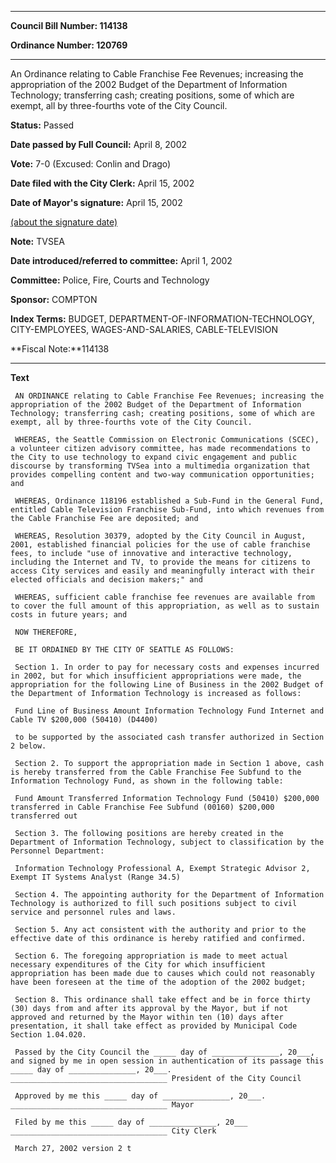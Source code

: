 

********

**Council Bill Number: 114138**
   
**Ordinance Number: 120769**
********

 An Ordinance relating to Cable Franchise Fee Revenues; increasing the appropriation of the 2002 Budget of the Department of Information Technology; transferring cash; creating positions, some of which are exempt, all by three-fourths vote of the City Council.

**Status:** Passed
   
**Date passed by Full Council:** April 8, 2002
   
**Vote:** 7-0 (Excused: Conlin and Drago)
   
**Date filed with the City Clerk:** April 15, 2002
   
**Date of Mayor's signature:** April 15, 2002
   
[(about the signature date)](/~public/approvaldate.htm)
   
   
**Note:** TVSEA

   
**Date introduced/referred to committee:** April 1, 2002
   
**Committee:** Police, Fire, Courts and Technology
   
**Sponsor:** COMPTON
   
   
**Index Terms:** BUDGET, DEPARTMENT-OF-INFORMATION-TECHNOLOGY, CITY-EMPLOYEES, WAGES-AND-SALARIES, CABLE-TELEVISION

**Fiscal Note:**114138

********

**Text**
   
```
 AN ORDINANCE relating to Cable Franchise Fee Revenues; increasing the appropriation of the 2002 Budget of the Department of Information Technology; transferring cash; creating positions, some of which are exempt, all by three-fourths vote of the City Council.

 WHEREAS, the Seattle Commission on Electronic Communications (SCEC), a volunteer citizen advisory committee, has made recommendations to the City to use technology to expand civic engagement and public discourse by transforming TVSea into a multimedia organization that provides compelling content and two-way communication opportunities; and

 WHEREAS, Ordinance 118196 established a Sub-Fund in the General Fund, entitled Cable Television Franchise Sub-Fund, into which revenues from the Cable Franchise Fee are deposited; and

 WHEREAS, Resolution 30379, adopted by the City Council in August, 2001, established financial policies for the use of cable franchise fees, to include "use of innovative and interactive technology, including the Internet and TV, to provide the means for citizens to access City services and easily and meaningfully interact with their elected officials and decision makers;" and

 WHEREAS, sufficient cable franchise fee revenues are available from to cover the full amount of this appropriation, as well as to sustain costs in future years; and

 NOW THEREFORE,

 BE IT ORDAINED BY THE CITY OF SEATTLE AS FOLLOWS:

 Section 1. In order to pay for necessary costs and expenses incurred in 2002, but for which insufficient appropriations were made, the appropriation for the following Line of Business in the 2002 Budget of the Department of Information Technology is increased as follows:

 Fund Line of Business Amount Information Technology Fund Internet and Cable TV $200,000 (50410) (D4400)

 to be supported by the associated cash transfer authorized in Section 2 below.

 Section 2. To support the appropriation made in Section 1 above, cash is hereby transferred from the Cable Franchise Fee Subfund to the Information Technology Fund, as shown in the following table:

 Fund Amount Transferred Information Technology Fund (50410) $200,000 transferred in Cable Franchise Fee Subfund (00160) $200,000 transferred out

 Section 3. The following positions are hereby created in the Department of Information Technology, subject to classification by the Personnel Department:

 Information Technology Professional A, Exempt Strategic Advisor 2, Exempt IT Systems Analyst (Range 34.5)

 Section 4. The appointing authority for the Department of Information Technology is authorized to fill such positions subject to civil service and personnel rules and laws.

 Section 5. Any act consistent with the authority and prior to the effective date of this ordinance is hereby ratified and confirmed.

 Section 6. The foregoing appropriation is made to meet actual necessary expenditures of the City for which insufficient appropriation has been made due to causes which could not reasonably have been foreseen at the time of the adoption of the 2002 budget;

 Section 8. This ordinance shall take effect and be in force thirty (30) days from and after its approval by the Mayor, but if not approved and returned by the Mayor within ten (10) days after presentation, it shall take effect as provided by Municipal Code Section 1.04.020.

 Passed by the City Council the _____ day of _______________, 20___, and signed by me in open session in authentication of its passage this _____ day of _______________, 20___. ___________________________________ President of the City Council

 Approved by me this _____ day of _______________, 20___. ___________________________________ Mayor

 Filed by me this _____ day of _______________, 20___ ___________________________________ City Clerk

 March 27, 2002 version 2 t

```
